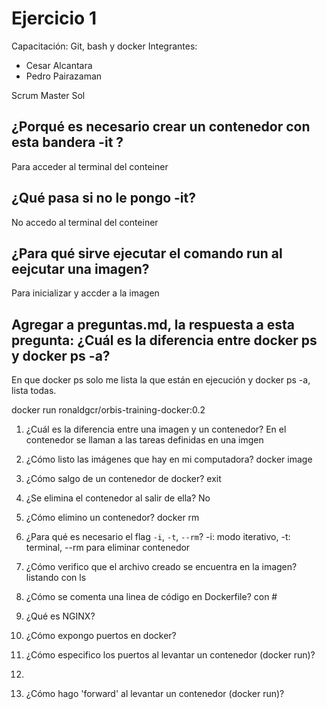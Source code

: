# Ejercicio 1
Capacitación: Git, bash y docker
Integrantes:
- Cesar Alcantara
- Pedro Pairazaman

Scrum Master Sol


## ¿Porqué es necesario crear un contenedor con esta bandera -it ?
Para acceder al terminal del conteiner
## ¿Qué pasa si no le pongo -it?
No accedo al terminal del conteiner

## ¿Para qué sirve ejecutar el comando run al eejcutar una imagen?
Para inicializar y accder a la imagen

## Agregar a preguntas.md, la respuesta a esta pregunta: ¿Cuál es la diferencia entre docker ps y docker ps -a?
En que docker ps solo me lista la que están en ejecución y docker ps -a, lista todas.

docker run ronaldgcr/orbis-training-docker:0.2

1. ¿Cuál es la diferencia entre una imagen y un contenedor?
   En el contenedor se llaman a las tareas definidas en una imgen
2. ¿Cómo listo las imágenes que hay en mi computadora?
   docker image
3. ¿Cómo salgo de un contenedor de docker?
   exit
4. ¿Se elimina el contenedor al salir de ella?
   No
5. ¿Cómo elimino un contenedor?
    docker rm <CONTAINER ID>
6. ¿Para qué es necesario el flag `-i`, `-t`, `--rm`?
   -i: modo iterativo, -t: terminal, --rm para eliminar contenedor
7. ¿Cómo verifico que el archivo creado se encuentra en la imagen?
   listando con ls
8. ¿Cómo se comenta una linea de código en Dockerfile?
    con #

1. ¿Qué es NGINX?

2. ¿Cómo expongo puertos en docker?
   
3. ¿Cómo especifico los puertos al levantar un contenedor (docker run)?
4. 
5. ¿Cómo hago 'forward' al levantar un contenedor (docker run)?    